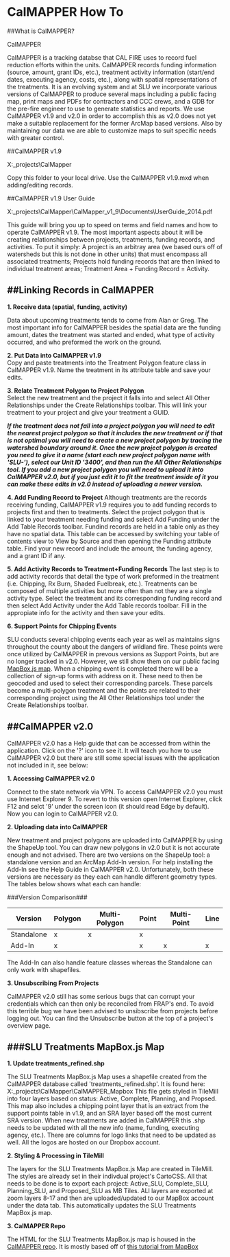 CalMAPPER How To
=============

##What is CalMAPPER?

CalMAPPER
 
CalMAPPER is a tracking databse that CAL FIRE uses to record fuel reduction efforts within the units.  CalMAPPER records funding information (source, amount, grant IDs, etc.), treatment activity information (start/end dates, executing agency, costs, etc.), along with spatial representations of the treatments.  It is an evolving system and at SLU we incorporate various versions of CalMAPPER to produce several maps including a public facing map, print maps and PDFs for contractors and CCC crews, and a GDB for the pre-fire engineer to use to generate statistics and reports.  We use CalMAPPER v1.9 and v2.0 in order to accomplish this as v2.0 does not yet make a suitable replacement for the former ArcMap based versions.  Also by maintaining our data we are able to customize maps to suit specific needs with greater control.   

##CalMAPPER v1.9

X:\_projects\CalMapper

Copy this folder to your local drive.  Use the CalMAPPER v1.9.mxd when adding/editing records.

##CalMAPPER v1.9 User Guide

X:\_projects\CalMapper\CalMapper_v1_9\Documents\UserGuide_2014.pdf

This guide will bring you up to speed on terms and field names and how to operate CalMAPPER v1.9.  The most important aspects about it will be creating relationships between projects, treatments, funding records, and activities.  To put it simply: A project is an arbitray area (we based ours off of watersheds but this is not done in other units) that must encompass all associated treatments;  Projects hold funding records that are then linked to individual treatment areas; Treatment Area + Funding Record = Activity.


##Linking Records in CalMAPPER
---
**1.	Receive data (spatial, funding, activity)**  

Data about upcoming treatments tends to come from Alan or Greg.  The most important info for CalMAPPER besides the spatial data are the funding amount, dates the treatment was started and ended, what type of activity occurred, and who preformed the work on the ground.  

**2.	Put Data into CalMAPPER v1.9**  
Copy and paste treatments into the Treatment Polygon feature class in CalMAPPER v1.9.  Name the treatment in its attribute table and save your edits.

**3.	Relate Treatment Polygon to Project Polygon**  
Select the new treatment and the project it falls into and select All Other Relationships under the Create Relationships toolbar.  This will link your treatment to your project and give your treatment a GUID.

***If the treatment does not fall into a project polygon you will need to edit the nearest project polygon so that it includes the new treatment or if that is not optimal you will need to create a new project polygon by tracing the watershed boundary around it.  Once the new project polygon is created you need to give it a name (start each new project polygon name with 'SLU-'), select our Unit ID '3400', and then run the All Other Relationships tool.  If you add a new project polygon you will need to upload it into CalMAPPER v2.0, but if you just edit it to fit the treatment inside of it you can make these edits in v2.0 instead of uploading a newer version.***

**4.	Add Funding Record to Project**
Although treatments are the records receiving funding, CalMAPPER v1.9 requires you to add funding records to projects first and then to treatments.  Select the project polygon that is linked to your treatment needing funding and select Add Funding under the Add Table Records toolbar.  Fundind records are held in a table only as they have no spatial data.  This table can be accessed by switching your table of contents view to View by Source and then opening the Funding attribute table.  Find your new record and include the amount, the funding agency, and a grant ID if any.

**5.	Add Activity Records to Treatment+Funding Records**
The last step is to add activity records that detail the type of work preformed in the treatment  (i.e. Chipping, Rx Burn, Shaded Fuelbreak, etc.).  Treatments can be composed of multiple activities but more often than not they are a single activity type.  Select the treatment and its corresponding funding record and then select Add Activity under the Add Table records toolbar.  Fill in the appropiate info for the activity and then save your edits.  

**6.	Support Points for Chipping Events**

SLU conducts several chipping events each year as well as maintains signs throughout the county about the dangers of wildland fire.  These points were once utilized by CalMAPPER in prevous versions as Support Points, but are no longer tracked in v2.0.  However, we still show them on our public facing [MapBox.js map](http://slocountyfire.org/CalMAPPER/#10/35.4050/-120.5230/ "SLU Treatments").  When a chipping event is completed there will be a collection of sign-up forms with address on it.  These need to then be geocoded and used to select their corresponding parcels.  These parcels become a multi-polygon treatment and the points are related to their corresponding project using the All Other Relationships tool under the Create Relationships toolbar.  

##CalMAPPER v2.0
---
CalMAPPER v2.0 has a Help guide that can be accessed from within the application.  Click on the '?' icon to see it.  It will teach you how to use CalMAPPER v2.0 but there are still some special issues with the application not included in it, see below:

**1.	Accessing CalMAPPER v2.0**

Connect to the state network via VPN.  To access CalMAPPER v2.0 you must use Internet Explorer 9.  To revert to this version open Internet Explorer,  click F12 and selct '9' under the screen icon (it should read Edge by default).  Now you can login to CalMAPPER v2.0.

**2.	Uploading data into CalMAPPER**

New treatment and project polygons are uploaded into CalMAPPER by using the ShapeUp tool.  You can draw new polygons in v2.0 but it is not accurate enough and not advised.  There are two versions on the ShapeUp tool: a standalone version and an ArcMap Add-In version.  For help installing the Add-In see the Help Guide in CalMAPPER v2.0.  Unfortunately, both these versions are necessary as they each can handle different geometry types.  The tables below shows what each can handle:

###Version Comparison###

|Version|Polygon|Multi-Polygon|Point|Multi-Point|Line
|----------|-------|-------------|-----|-----------|-------
|Standalone|   x   |   x   |  x    |       |
|Add-In    |   x   |       |  x    |  x    |  x

The Add-In can also handle feature classes whereas the Standalone can only work with shapefiles.

**3.	Unsubscribing From Projects**

CalMAPPER v2.0 still has some serious bugs that can corrupt your credentials which can then only be reconciled from FRAP's end.  To avoid this terrible bug we have been advised to unsibscribe from projects before logging out.  You can find the Unsubscribe button at the top of a project's overview page.


###SLU Treatments MapBox.js Map
---
**1.	Update treatments_refined.shp**

The SLU Treatments MapBox.js Map uses a shapefile created from the CalMAPPER database called 'treatments_refined.shp'.  It is found here:	
X:\_projects\CalMapper\CalMAPPER_Mapbox	
This file gets styled in TileMill into four layers based on status: Active, Complete, Planning, and Propsed.  This map also includes a chipping point layer that is an extract from the support points table in v1.9, and an SRA layer based off the most current SRA version.  When new treatments are added in CalMAPPER this .shp needs to be updated with all the new info (name, funding, executing agency, etc.).  There are columns for logo links that need to be updated as well.  All the logos are hosted on our Dropbox account.    

**2.	Styling & Processing in TileMill**

The layers for the SLU Treatments MapBox.js Map are created in TileMill.  The styles are already set in their indivdual project's CartoCSS.  All that needs to be done is to export each project: Active_SLU, Complete_SLU, Planning_SLU, and Proposed_SLU as MB Tiles.  ALl layers are exported at zoom layers 8-17 and then are uploaded/updated to our MapBox account under the data tab.  This automatically updates the SLU Treatments MapBox.js map.  

**3.	CalMAPPER Repo**

The HTML for the SLU Treatments MapBox.js map is housed in the [CalMAPPER repo](https://github.com/SLUGIS/CalMAPPER/ "CalMAPPER repo").  It is mostly based off of [this tutorial from MapBox](https://www.mapbox.com/mapbox.js/example/v1.0.0/layers/ "Toggling Layers Tutorial")  
